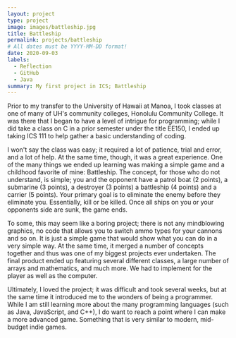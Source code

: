 ```yaml
---
layout: project
type: project
image: images/battleship.jpg
title: Battleship
permalink: projects/battleship
# All dates must be YYYY-MM-DD format!
date: 2020-09-03
labels:
  - Reflection
  - GitHub
  - Java
summary: My first project in ICS; Battleship
---
```


Prior to my transfer to the University of Hawaii at Manoa, I took classes at one of many of UH's community colleges, Honolulu Community College. It was there that I began to have a level of intrigue for programming; while I did take a class on C in a prior semester under the title EE150, I ended up taking ICS 111 to help gather a basic understanding of coding.

I won't say the class was easy; it required a lot of patience, trial and error, and a lot of help. At the same time, though, it was a great experience. One of the many things we ended up learning was making a simple game and a childhood favorite of mine: Battleship. The concept, for those who do not understand, is simple; you and the opponent have a patrol boat (2 points), a submarine (3 points), a destroyer (3 points) a battleship (4 points) and a carrier (5 points). Your primary goal is to eliminate the enemy before they eliminate you. Essentially, kill or be killed. Once all ships on you or your opponents side are sunk, the game ends.

To some, this may seem like a boring project; there is not any mindblowing graphics, no code that allows you to switch ammo types for your cannons and so on. It is just a simple game that would show what you can do in a very simple way. At the same time, it merged a number of concepts together and thus was one of my biggest projects ever undertaken. The final product ended up featuring several different classes, a large number of arrays and mathematics, and much more. We had to implement for the player as well as the computer.

Ultimately, I loved the project; it was difficult and took several weeks, but at the same time it introduced me to the wonders of being a programmer. While I am still learning more about the many programming languages (such as Java, JavaScript, and C++), I do want to reach a point where I can make a more advanced game. Something that is very similar to modern, mid-budget indie games.
